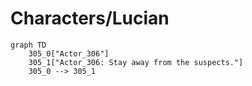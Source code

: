 # Characters/Lucian


```mermaid
graph TD
    305_0["Actor_306"]
    305_1["Actor_306: Stay away from the suspects."]
    305_0 --> 305_1
```